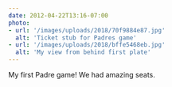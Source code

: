 ```yaml
---
date: 2012-04-22T13:16-07:00
photo:
- url: '/images/uploads/2018/70f9884e87.jpg'
  alt: 'Ticket stub for Padres game'
- url: '/images/uploads/2018/bffe5468eb.jpg'
  alt: 'My view from behind first plate'
---
```

My first Padre game! We had amazing seats.
